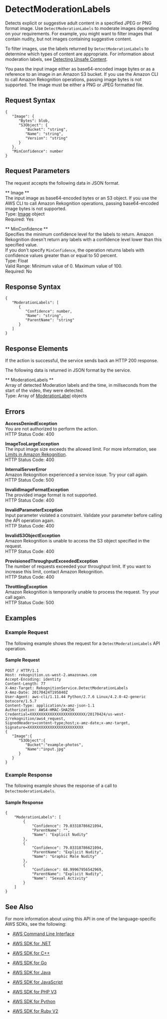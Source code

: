 # DetectModerationLabels<a name="API_DetectModerationLabels"></a>

Detects explicit or suggestive adult content in a specified JPEG or PNG format image\. Use `DetectModerationLabels` to moderate images depending on your requirements\. For example, you might want to filter images that contain nudity, but not images containing suggestive content\.

To filter images, use the labels returned by `DetectModerationLabels` to determine which types of content are appropriate\. For information about moderation labels, see [Detecting Unsafe Content](moderation.md)\.

You pass the input image either as base64\-encoded image bytes or as a reference to an image in an Amazon S3 bucket\. If you use the Amazon CLI to call Amazon Rekognition operations, passing image bytes is not supported\. The image must be either a PNG or JPEG formatted file\. 

## Request Syntax<a name="API_DetectModerationLabels_RequestSyntax"></a>

```
{
   "Image": { 
      "Bytes": blob,
      "S3Object": { 
         "Bucket": "string",
         "Name": "string",
         "Version": "string"
      }
   },
   "MinConfidence": number
}
```

## Request Parameters<a name="API_DetectModerationLabels_RequestParameters"></a>

The request accepts the following data in JSON format\.

 ** Image **   
The input image as base64\-encoded bytes or an S3 object\. If you use the AWS CLI to call Amazon Rekognition operations, passing base64\-encoded image bytes is not supported\.   
Type: [Image](API_Image.md) object  
Required: Yes

 ** MinConfidence **   
Specifies the minimum confidence level for the labels to return\. Amazon Rekognition doesn't return any labels with a confidence level lower than this specified value\.  
If you don't specify `MinConfidence`, the operation returns labels with confidence values greater than or equal to 50 percent\.  
Type: Float  
Valid Range: Minimum value of 0\. Maximum value of 100\.  
Required: No

## Response Syntax<a name="API_DetectModerationLabels_ResponseSyntax"></a>

```
{
   "ModerationLabels": [ 
      { 
         "Confidence": number,
         "Name": "string",
         "ParentName": "string"
      }
   ]
}
```

## Response Elements<a name="API_DetectModerationLabels_ResponseElements"></a>

If the action is successful, the service sends back an HTTP 200 response\.

The following data is returned in JSON format by the service\.

 ** ModerationLabels **   
Array of detected Moderation labels and the time, in millseconds from the start of the video, they were detected\.  
Type: Array of [ModerationLabel](API_ModerationLabel.md) objects

## Errors<a name="API_DetectModerationLabels_Errors"></a>

 **AccessDeniedException**   
You are not authorized to perform the action\.  
HTTP Status Code: 400

 **ImageTooLargeException**   
The input image size exceeds the allowed limit\. For more information, see [Limits in Amazon Rekognition](limits.md)\.   
HTTP Status Code: 400

 **InternalServerError**   
Amazon Rekognition experienced a service issue\. Try your call again\.  
HTTP Status Code: 500

 **InvalidImageFormatException**   
The provided image format is not supported\.   
HTTP Status Code: 400

 **InvalidParameterException**   
Input parameter violated a constraint\. Validate your parameter before calling the API operation again\.  
HTTP Status Code: 400

 **InvalidS3ObjectException**   
Amazon Rekognition is unable to access the S3 object specified in the request\.  
HTTP Status Code: 400

 **ProvisionedThroughputExceededException**   
The number of requests exceeded your throughput limit\. If you want to increase this limit, contact Amazon Rekognition\.  
HTTP Status Code: 400

 **ThrottlingException**   
Amazon Rekognition is temporarily unable to process the request\. Try your call again\.  
HTTP Status Code: 500

## Examples<a name="API_DetectModerationLabels_Examples"></a>

### Example Request<a name="API_DetectModerationLabels_Example_1"></a>

The following example shows the request for a `DetectModerationLabels` API operation\.

#### Sample Request<a name="API_DetectModerationLabels_Example_1_Request"></a>

```
POST / HTTP/1.1
Host: rekognition.us-west-2.amazonaws.com
Accept-Encoding: identity
Content-Length: 77
X-Amz-Target: RekognitionService.DetectModerationLabels
X-Amz-Date: 20170424T195840Z
User-Agent: aws-cli/1.11.44 Python/2.7.6 Linux/4.2.0-42-generic botocore/1.5.7
Content-Type: application/x-amz-json-1.1
Authorization: AWS4-HMAC-SHA256 Credential=XXXXXXXXXXXXXXXXXXXXXXXXX/20170424/us-west-2/rekognition/aws4_request,
SignedHeaders=content-type;host;x-amz-date;x-amz-target, Signature=XXXXXXXXXXXXXXXXXXXXXXXXX
{
   "Image":{
      "S3Object":{
         "Bucket":"example-photos",
         "Name":"input.jpg"
      }
   }
}
```

### Example Response<a name="API_DetectModerationLabels_Example_2"></a>

The following example shows the response of a call to `DetectmoderationLabels`\.

#### Sample Response<a name="API_DetectModerationLabels_Example_2_Response"></a>

```
{
    "ModerationLabels": [
        {
            "Confidence": 79.03318786621094,
            "ParentName": "",
            "Name": "Explicit Nudity"
        },
        {
            "Confidence": 79.03318786621094,
            "ParentName": "Explicit Nudity",
            "Name": "Graphic Male Nudity"
        },
        {
            "Confidence": 68.99967956542969,
            "ParentName": "Explicit Nudity",
            "Name": "Sexual Activity"
        }
    ]
}
```

## See Also<a name="API_DetectModerationLabels_SeeAlso"></a>

For more information about using this API in one of the language\-specific AWS SDKs, see the following:

+  [AWS Command Line Interface](http://docs.aws.amazon.com/goto/aws-cli/rekognition-2016-06-27/DetectModerationLabels) 

+  [AWS SDK for \.NET](http://docs.aws.amazon.com/goto/DotNetSDKV3/rekognition-2016-06-27/DetectModerationLabels) 

+  [AWS SDK for C\+\+](http://docs.aws.amazon.com/goto/SdkForCpp/rekognition-2016-06-27/DetectModerationLabels) 

+  [AWS SDK for Go](http://docs.aws.amazon.com/goto/SdkForGoV1/rekognition-2016-06-27/DetectModerationLabels) 

+  [AWS SDK for Java](http://docs.aws.amazon.com/goto/SdkForJava/rekognition-2016-06-27/DetectModerationLabels) 

+  [AWS SDK for JavaScript](http://docs.aws.amazon.com/goto/AWSJavaScriptSDK/rekognition-2016-06-27/DetectModerationLabels) 

+  [AWS SDK for PHP V3](http://docs.aws.amazon.com/goto/SdkForPHPV3/rekognition-2016-06-27/DetectModerationLabels) 

+  [AWS SDK for Python](http://docs.aws.amazon.com/goto/boto3/rekognition-2016-06-27/DetectModerationLabels) 

+  [AWS SDK for Ruby V2](http://docs.aws.amazon.com/goto/SdkForRubyV2/rekognition-2016-06-27/DetectModerationLabels) 